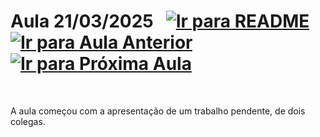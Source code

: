 # Aula 21/03/2025 &nbsp; [![Ir para README](https://img.shields.io/badge/Indice-Verde?style=for-the-badge)](../README.md#indice) &nbsp; [![Ir para Aula Anterior](https://img.shields.io/badge/Anterior-Aula%204-007ACC?style=for-the-badge)](../aulas/14-03-2025.md) [![Ir para Próxima Aula](https://img.shields.io/badge/Próxima-Aula%206-007ACC?style=for-the-badge)](../aulas/28-03-2025.md)

<br>

<p>
A aula começou com a apresentação de um trabalho pendente, de dois colegas.

</p>

<p>

</p>
